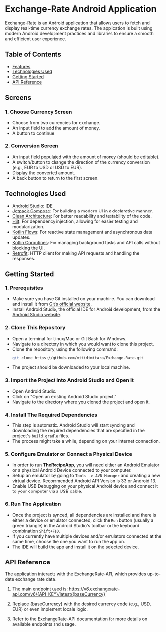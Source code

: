 # Exchange-Rate Android Application

Exchange-Rate is an Android application that allows users to fetch and display real-time currency exchange rates. The application is built using modern Android development practices and libraries to ensure a smooth and efficient user experience.

## Table of Contents

- [Features](#features)
- [Technologies Used](#technologies-used)
- [Getting Started](#getting-started)
- [API Reference](#api-reference)

## Screens

### 1. Choose Currency Screen

- Choose from two currencies for exchange.
- An input field to add the amount of money.
- A button to continue.

### 2. Conversion Screen

- An input field populated with the amount of money (should be editable).
- A switch/button to change the direction of the currency conversion (e.g., EUR to USD or USD to EUR).
- Display the converted amount.
- A back button to return to the first screen.

## Technologies Used

- [Android Studio](https://developer.android.com/studio): IDE
- [Jetpack Compose](https://developer.android.com/jetpack/compose): For building a modern UI in a declarative manner.
- [Clean Architecture](https://developer.android.com/topic/architecture): For better readability and testability of the code.
- [Hilt](https://developer.android.com/training/dependency-injection/hilt-android): For dependency injection, allowing for easier testing and modularization.
- [Kotlin Flows](https://kotlinlang.org/docs/flow.html): For reactive state management and asynchronous data updates.
- [Kotlin Coroutines](https://kotlinlang.org/docs/coroutines-overview.html): For managing background tasks and API calls without blocking the UI.
- [Retrofit](https://square.github.io/retrofit/): HTTP client for making API requests and handling the responses.

## Getting Started

### 1. Prerequisites

* Make sure you have Git installed on your machine. You can download and install it from [Git's official website](https://git-scm.com/downloads).
* Install Android Studio, the official IDE for Android development, from the [Android Studio website](https://developer.android.com/studio).

### 2. Clone This Repository
* Open a terminal for Linux/Mac or Git Bash for Windows.
* Navigate to a directory in which you would want to clone this project.
* Clone the repository, using the following command:
   ```bash
   git clone https://github.com/mitidimitara/Exchange-Rate.git
* The project should be downloaded to your local machine.

### 3. Import the Project into Android Studio and Open It
* Open Android Studio.
* Click on "Open an existing Android Studio project."
* Navigate to the directory where you cloned the project and open it.

### 4. Install The Required Dependencies
* This step is automatic. Android Studio will start syncing and downloading the required dependencies that are specified in the project's `build.gradle` files.
* The process might take a while, depending on your internet connection.

### 5. Configure Emulator or Connect a Physical Device
* In order to run **TheRecipeApp**, you will need either an Android Emulator or a physical Android Device connected to your computer.
* Setup an emulator by going to `Tools -> AVD Manager` and creating a new virtual device. Recommended Android API Version is 33 or Android 13.
* Enable USB Debugging on your physical Android device and connect it to your computer via a USB cable.

### 6. Run The Application
* Once the project is synced, all dependencies are installed and there is either a device or emulator connected, click the `Run` button (usually a green triangle) in the Android Studio's toolbar or the keyboard combination `Shift+F10`.
* If you currently have multiple devices and/or emulators connected at the same time, choose the one you want to run the app on.
* The IDE will build the app and install it on the selected device.

## API Reference
The application interacts with the ExchangeRate-API, which provides up-to-date exchange rate data.

1. The main endpoint used is: https://v6.exchangerate-api.com/v6/{API_KEY}/latest/{baseCurrency}

2. Replace {baseCurrency} with the desired currency code (e.g., USD, EUR) or even implement locale logic.

3. Refer to the ExchangeRate-API documentation for more details on available endpoints and usage.